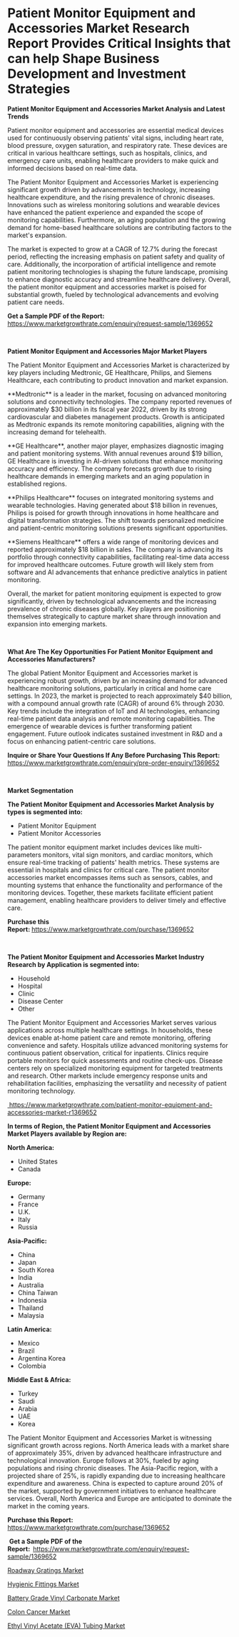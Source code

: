 <p><h1>Patient Monitor Equipment and Accessories Market Research Report Provides Critical Insights that can help Shape Business Development and Investment Strategies</h1></p><p><strong>Patient Monitor Equipment and Accessories Market Analysis and Latest Trends</strong></p>
<p><p>Patient monitor equipment and accessories are essential medical devices used for continuously observing patients' vital signs, including heart rate, blood pressure, oxygen saturation, and respiratory rate. These devices are critical in various healthcare settings, such as hospitals, clinics, and emergency care units, enabling healthcare providers to make quick and informed decisions based on real-time data.</p><p>The Patient Monitor Equipment and Accessories Market is experiencing significant growth driven by advancements in technology, increasing healthcare expenditure, and the rising prevalence of chronic diseases. Innovations such as wireless monitoring solutions and wearable devices have enhanced the patient experience and expanded the scope of monitoring capabilities. Furthermore, an aging population and the growing demand for home-based healthcare solutions are contributing factors to the market's expansion.</p><p>The market is expected to grow at a CAGR of 12.7% during the forecast period, reflecting the increasing emphasis on patient safety and quality of care. Additionally, the incorporation of artificial intelligence and remote patient monitoring technologies is shaping the future landscape, promising to enhance diagnostic accuracy and streamline healthcare delivery. Overall, the patient monitor equipment and accessories market is poised for substantial growth, fueled by technological advancements and evolving patient care needs.</p></p>
<p><strong>Get a Sample PDF of the Report:&nbsp;</strong> <a href="https://www.marketgrowthrate.com/enquiry/request-sample/1369652">https://www.marketgrowthrate.com/enquiry/request-sample/1369652</a></p>
<p>&nbsp;</p>
<p><strong>Patient Monitor Equipment and Accessories Major Market Players</strong></p>
<p><p>The Patient Monitor Equipment and Accessories Market is characterized by key players including Medtronic, GE Healthcare, Philips, and Siemens Healthcare, each contributing to product innovation and market expansion. </p><p>**Medtronic** is a leader in the market, focusing on advanced monitoring solutions and connectivity technologies. The company reported revenues of approximately $30 billion in its fiscal year 2022, driven by its strong cardiovascular and diabetes management products. Growth is anticipated as Medtronic expands its remote monitoring capabilities, aligning with the increasing demand for telehealth.</p><p>**GE Healthcare**, another major player, emphasizes diagnostic imaging and patient monitoring systems. With annual revenues around $19 billion, GE Healthcare is investing in AI-driven solutions that enhance monitoring accuracy and efficiency. The company forecasts growth due to rising healthcare demands in emerging markets and an aging population in established regions.</p><p>**Philips Healthcare** focuses on integrated monitoring systems and wearable technologies. Having generated about $18 billion in revenues, Philips is poised for growth through innovations in home healthcare and digital transformation strategies. The shift towards personalized medicine and patient-centric monitoring solutions presents significant opportunities.</p><p>**Siemens Healthcare** offers a wide range of monitoring devices and reported approximately $18 billion in sales. The company is advancing its portfolio through connectivity capabilities, facilitating real-time data access for improved healthcare outcomes. Future growth will likely stem from software and AI advancements that enhance predictive analytics in patient monitoring.</p><p>Overall, the market for patient monitoring equipment is expected to grow significantly, driven by technological advancements and the increasing prevalence of chronic diseases globally. Key players are positioning themselves strategically to capture market share through innovation and expansion into emerging markets.</p></p>
<p>&nbsp;</p>
<p><strong>What Are The Key Opportunities For Patient Monitor Equipment and Accessories Manufacturers?</strong></p>
<p><p>The global Patient Monitor Equipment and Accessories market is experiencing robust growth, driven by an increasing demand for advanced healthcare monitoring solutions, particularly in critical and home care settings. In 2023, the market is projected to reach approximately $40 billion, with a compound annual growth rate (CAGR) of around 6% through 2030. Key trends include the integration of IoT and AI technologies, enhancing real-time patient data analysis and remote monitoring capabilities. The emergence of wearable devices is further transforming patient engagement. Future outlook indicates sustained investment in R&D and a focus on enhancing patient-centric care solutions.</p></p>
<p><strong>Inquire or Share Your Questions If Any Before Purchasing This Report:</strong> <a href="https://www.marketgrowthrate.com/enquiry/pre-order-enquiry/1369652">https://www.marketgrowthrate.com/enquiry/pre-order-enquiry/1369652</a></p>
<p>&nbsp;</p>
<p><strong>Market Segmentation</strong></p>
<p><strong>The Patient Monitor Equipment and Accessories Market Analysis by types is segmented into:</strong></p>
<p><ul><li>Patient Monitor Equipment</li><li>Patient Monitor Accessories</li></ul></p>
<p><p>The patient monitor equipment market includes devices like multi-parameters monitors, vital sign monitors, and cardiac monitors, which ensure real-time tracking of patients' health metrics. These systems are essential in hospitals and clinics for critical care. The patient monitor accessories market encompasses items such as sensors, cables, and mounting systems that enhance the functionality and performance of the monitoring devices. Together, these markets facilitate efficient patient management, enabling healthcare providers to deliver timely and effective care.</p></p>
<p><strong>Purchase this Report:&nbsp;</strong><a href="https://www.marketgrowthrate.com/purchase/1369652">https://www.marketgrowthrate.com/purchase/1369652</a></p>
<p>&nbsp;</p>
<p><strong>The Patient Monitor Equipment and Accessories Market Industry Research by Application is segmented into:</strong></p>
<p><ul><li>Household</li><li>Hospital</li><li>Clinic</li><li>Disease Center</li><li>Other</li></ul></p>
<p><p>The Patient Monitor Equipment and Accessories Market serves various applications across multiple healthcare settings. In households, these devices enable at-home patient care and remote monitoring, offering convenience and safety. Hospitals utilize advanced monitoring systems for continuous patient observation, critical for inpatients. Clinics require portable monitors for quick assessments and routine check-ups. Disease centers rely on specialized monitoring equipment for targeted treatments and research. Other markets include emergency response units and rehabilitation facilities, emphasizing the versatility and necessity of patient monitoring technology.</p></p>
<p><a href="https://www.marketgrowthrate.com/patient-monitor-equipment-and-accessories-market-r1369652">&nbsp;https://www.marketgrowthrate.com/patient-monitor-equipment-and-accessories-market-r1369652</a></p>
<p><strong>In terms of Region, the Patient Monitor Equipment and Accessories Market Players available by Region are:</strong></p>
<p>
    <p> <strong> North America: </strong>
        <ul>
            <li>United States</li>
            <li>Canada</li>
        </ul>
        </p> 
    <p> <strong> Europe: </strong>
        <ul>
            <li>Germany</li>
            <li>France</li>
            <li>U.K.</li>
            <li>Italy</li>
            <li>Russia</li>
        </ul>
        </p> 
    <p> <strong> Asia-Pacific: </strong>
        <ul>
            <li>China</li>
            <li>Japan</li>
            <li>South Korea</li>
            <li>India</li>
            <li>Australia</li>
            <li>China Taiwan</li>
            <li>Indonesia</li>
            <li>Thailand</li>
            <li>Malaysia</li>
        </ul>
        </p> 
    <p> <strong> Latin America: </strong>
        <ul>
            <li>Mexico</li>
            <li>Brazil</li>
            <li>Argentina Korea</li>
            <li>Colombia</li>
        </ul>
        </p> 
    <p> <strong> Middle East & Africa: </strong>
        <ul>
            <li>Turkey</li>
            <li>Saudi</li>
            <li>Arabia</li>
            <li>UAE</li>
            <li>Korea</li>
        </ul>
    </p>
    </p>
<p><p>The Patient Monitor Equipment and Accessories Market is witnessing significant growth across regions. North America leads with a market share of approximately 35%, driven by advanced healthcare infrastructure and technological innovation. Europe follows at 30%, fueled by aging populations and rising chronic diseases. The Asia-Pacific region, with a projected share of 25%, is rapidly expanding due to increasing healthcare expenditure and awareness. China is expected to capture around 20% of the market, supported by government initiatives to enhance healthcare services. Overall, North America and Europe are anticipated to dominate the market in the coming years.</p></p>
<p><strong>Purchase this Report: </strong><a href="https://www.marketgrowthrate.com/purchase/1369652">https://www.marketgrowthrate.com/purchase/1369652</a></p>
<p>&nbsp;<strong>Get a Sample PDF of the Report:&nbsp;&nbsp;</strong><a href="https://www.marketgrowthrate.com/enquiry/request-sample/1369652">https://www.marketgrowthrate.com/enquiry/request-sample/1369652</a></p>
<p><strong></strong></p>
<p><p><a href="https://medium.com/@khelifmeddour199405_64321/roadway-gratings-market-size-share-trends-analysis-report-by-end-use-residential-commercial-bf2a66407763">Roadway Gratings Market</a></p><p><a href="https://medium.com/@maesanjaya8_55878/booming-hygienic-fittings-market-sector-market-analysis-and-growth-projections-till-2031-357c3d230ff4?postPublishedType=repub">Hygienic Fittings Market</a></p><p><a href="https://issuu.com/reportprime-2/docs/battery-grade-vinyl-carbonate-marke_36a71ab6353a56">Battery Grade Vinyl Carbonate Market</a></p><p><a href="https://www.linkedin.com/pulse/market-forecasting-change-global-colon-cancer-dynamics-future-3judc">Colon Cancer Market</a></p><p><a href="https://issuu.com/reportprime-2/docs/ethyl-vinyl-acetate-eva-tubing-mark_066c1a764ce55d">Ethyl Vinyl Acetate (EVA) Tubing Market</a></p></p>